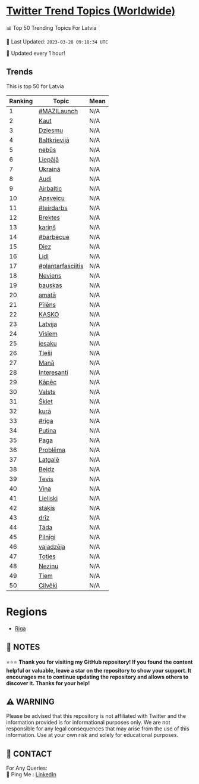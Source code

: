 [Twitter Trend Topics (Worldwide)](https://github.com/ErcinDedeoglu/Twitter-Trend-Topics)
==========


📊 Top 50 Trending Topics For Latvia

📆 Last Updated: `2023-03-28 09:18:34 UTC`

🔧 Updated every 1 hour!


## Trends

This is top 50 for Latvia

| Ranking | Topic | Mean |
| ------- | ------------ | ------------ |
| 1 | [#MAZILaunch](http://twitter.com/search?q=%23MAZILaunch) | N/A |
| 2 | [Kaut](http://twitter.com/search?q=Kaut) | N/A |
| 3 | [Dziesmu](http://twitter.com/search?q=Dziesmu) | N/A |
| 4 | [Baltkrievijā](http://twitter.com/search?q=Baltkrievij%c4%81) | N/A |
| 5 | [nebūs](http://twitter.com/search?q=neb%c5%abs) | N/A |
| 6 | [Liepājā](http://twitter.com/search?q=Liep%c4%81j%c4%81) | N/A |
| 7 | [Ukrainā](http://twitter.com/search?q=Ukrain%c4%81) | N/A |
| 8 | [Audi](http://twitter.com/search?q=Audi) | N/A |
| 9 | [Airbaltic](http://twitter.com/search?q=Airbaltic) | N/A |
| 10 | [Apsveicu](http://twitter.com/search?q=Apsveicu) | N/A |
| 11 | [#teirdarbs](http://twitter.com/search?q=%23teirdarbs) | N/A |
| 12 | [Brektes](http://twitter.com/search?q=Brektes) | N/A |
| 13 | [kariņš](http://twitter.com/search?q=kari%c5%86%c5%a1) | N/A |
| 14 | [#barbecue](http://twitter.com/search?q=%23barbecue) | N/A |
| 15 | [Diez](http://twitter.com/search?q=Diez) | N/A |
| 16 | [Lidl](http://twitter.com/search?q=Lidl) | N/A |
| 17 | [#plantarfasciitis](http://twitter.com/search?q=%23plantarfasciitis) | N/A |
| 18 | [Neviens](http://twitter.com/search?q=Neviens) | N/A |
| 19 | [bauskas](http://twitter.com/search?q=bauskas) | N/A |
| 20 | [amatā](http://twitter.com/search?q=amat%c4%81) | N/A |
| 21 | [Pīlēns](http://twitter.com/search?q=P%c4%abl%c4%93ns) | N/A |
| 22 | [KASKO](http://twitter.com/search?q=KASKO) | N/A |
| 23 | [Latvija](http://twitter.com/search?q=Latvija) | N/A |
| 24 | [Visiem](http://twitter.com/search?q=Visiem) | N/A |
| 25 | [iesaku](http://twitter.com/search?q=iesaku) | N/A |
| 26 | [Tieši](http://twitter.com/search?q=Tie%c5%a1i) | N/A |
| 27 | [Manā](http://twitter.com/search?q=Man%c4%81) | N/A |
| 28 | [Interesanti](http://twitter.com/search?q=Interesanti) | N/A |
| 29 | [Kāpēc](http://twitter.com/search?q=K%c4%81p%c4%93c) | N/A |
| 30 | [Valsts](http://twitter.com/search?q=Valsts) | N/A |
| 31 | [Šķiet](http://twitter.com/search?q=%c5%a0%c4%b7iet) | N/A |
| 32 | [kurā](http://twitter.com/search?q=kur%c4%81) | N/A |
| 33 | [#riga](http://twitter.com/search?q=%23riga) | N/A |
| 34 | [Putina](http://twitter.com/search?q=Putina) | N/A |
| 35 | [Paga](http://twitter.com/search?q=Paga) | N/A |
| 36 | [Problēma](http://twitter.com/search?q=Probl%c4%93ma) | N/A |
| 37 | [Latgalē](http://twitter.com/search?q=Latgal%c4%93) | N/A |
| 38 | [Beidz](http://twitter.com/search?q=Beidz) | N/A |
| 39 | [Tevis](http://twitter.com/search?q=Tevis) | N/A |
| 40 | [Viņa](http://twitter.com/search?q=Vi%c5%86a) | N/A |
| 41 | [Lieliski](http://twitter.com/search?q=Lieliski) | N/A |
| 42 | [staķis](http://twitter.com/search?q=sta%c4%b7is) | N/A |
| 43 | [drīz](http://twitter.com/search?q=dr%c4%abz) | N/A |
| 44 | [Tāda](http://twitter.com/search?q=T%c4%81da) | N/A |
| 45 | [Pilnīgi](http://twitter.com/search?q=Piln%c4%abgi) | N/A |
| 46 | [vajadzēja](http://twitter.com/search?q=vajadz%c4%93ja) | N/A |
| 47 | [Toties](http://twitter.com/search?q=Toties) | N/A |
| 48 | [Nezinu](http://twitter.com/search?q=Nezinu) | N/A |
| 49 | [Tiem](http://twitter.com/search?q=Tiem) | N/A |
| 50 | [Cilvēki](http://twitter.com/search?q=Cilv%c4%93ki) | N/A |



# Regions

* [Riga](</Latvia/Riga.md>)



## 📝 NOTES

⭐⭐⭐ **Thank you for visiting my GitHub repository! If you found the content helpful or valuable, leave a star on the repository to show your support. It encourages me to continue updating the repository and allows others to discover it. Thanks for your help!**


## ⚠️ WARNING

Please be advised that this repository is not affiliated with Twitter and the information provided is for informational purposes only. We are not responsible for any legal consequences that may arise from the use of this information. Use at your own risk and solely for educational purposes.


## 📨 CONTACT

 For Any Queries:  
            🏓 Ping Me : [LinkedIn](https://www.linkedin.com/in/ercindedeoglu/)
